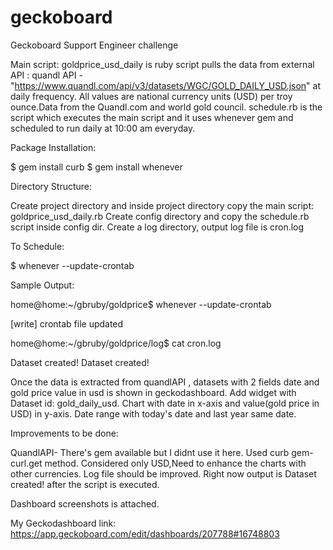 # geckoboard
Geckoboard Support Engineer challenge 


Main script: goldprice_usd_daily is ruby script pulls the data from external API : quandl API - "https://www.quandl.com/api/v3/datasets/WGC/GOLD_DAILY_USD.json" at daily frequency. All values are national currency units (USD) per troy ounce.Data from the Quandl.com and world gold council.
schedule.rb is the script which executes the main script and it uses whenever gem and scheduled to run daily at 10:00 am everyday.

Package Installation:

$ gem install curb
$ gem install whenever


Directory Structure:

Create project directory and inside project directory copy the main script: goldprice_usd_daily.rb
Create config directory and copy the schedule.rb script inside config dir.
Create a log directory, output log file is cron.log

To Schedule:

$ whenever --update-crontab

Sample Output:

home@home:~/gbruby/goldprice$ whenever --update-crontab

[write] crontab file updated

home@home:~/gbruby/goldprice/log$ cat cron.log 

Dataset created!
Dataset created!


Once the data is extracted from quandlAPI , datasets with 2 fields date and gold price value in usd is shown in geckodashboard.
Add widget with Dataset id: gold_daily_usd. Chart with date in x-axis and value(gold price in USD) in y-axis. Date range with today's date and last year same date.

Improvements to be done:

QuandlAPI- There's gem available but I didnt use it here. 
Used curb gem- curl.get method.
Considered only USD,Need to enhance the charts with other currencies.
Log file should be improved. Right now output is Dataset created! after the script is executed.

Dashboard screenshots is attached.

My Geckodashboard link: https://app.geckoboard.com/edit/dashboards/207788#16748803
